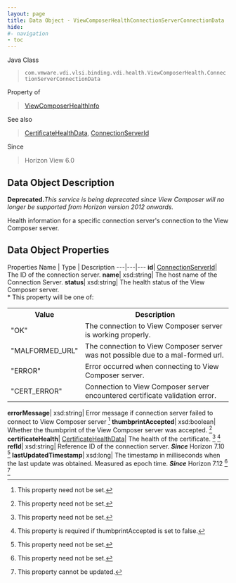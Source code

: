 ```yaml
---
layout: page
title: Data Object - ViewComposerHealthConnectionServerConnectionData
hide:
#- navigation
- toc
---
```






Java Class
> `com.vmware.vdi.vlsi.binding.vdi.health.ViewComposerHealth.ConnectionServerConnectionData`

Property of
> [ViewComposerHealthInfo](vdi.health.ViewComposerHealth.ViewComposerHealthInfo.md#field_detail)

See also
> [CertificateHealthData](vdi.health.CertificateHealthData.md), [ConnectionServerId](vdi.entity.ConnectionServerId.md)

Since
> Horizon View 6.0


## Data Object Description

**Deprecated.**_This service is being deprecated since View Composer will no longer be supported from Horizon version 2012 onwards._

Health information for a specific connection server's connection to the View Composer server.

## Data Object Properties
Properties
Name |  Type |  Description
---|---|---
**id**| [ConnectionServerId](vdi.entity.ConnectionServerId.md)|  The ID of the connection server.
**name**|  xsd:string|  The host name of the Connection Server.
**status**|  xsd:string|  The health status of the View Composer server.<br>* This property will be one of:<br><table><tr><th>Value</th><th>Description</th></tr><tr><td>"OK"</td><td>The connection to View Composer server is working properly.</td></tr><tr><td>"MALFORMED_URL"</td><td>The connection to View Composer server was not possible due to a mal-formed url.</td></tr><tr><td>"ERROR"</td><td>Error occurred when connecting to View Composer server.</td></tr><tr><td>"CERT_ERROR"</td><td>Connection to View Composer server encountered certificate validation error.</td></tr></table>
**errorMessage**|  xsd:string|  Error message if connection server failed to connect to View Composer server [^1]
**thumbprintAccepted**|  xsd:boolean|  Whether the thumbprint of the View Composer server was accepted. [^1]
**certificateHealth**| [CertificateHealthData](vdi.health.CertificateHealthData.md)|  The health of the certificate. [^1] [^244]
**refId**|  xsd:string|  Reference ID of the connection server.  **_Since_** Horizon 7.10 [^1]
**lastUpdatedTimestamp**|  xsd:long|  The timestamp in milliseconds when the last update was obtained. Measured as epoch time.  **_Since_** Horizon 7.12 [^1] [^2]


 


[^1]: This property need not be set.
[^2]: This property cannot be updated.
[^244]: This property is required if thumbprintAccepted is set to false.